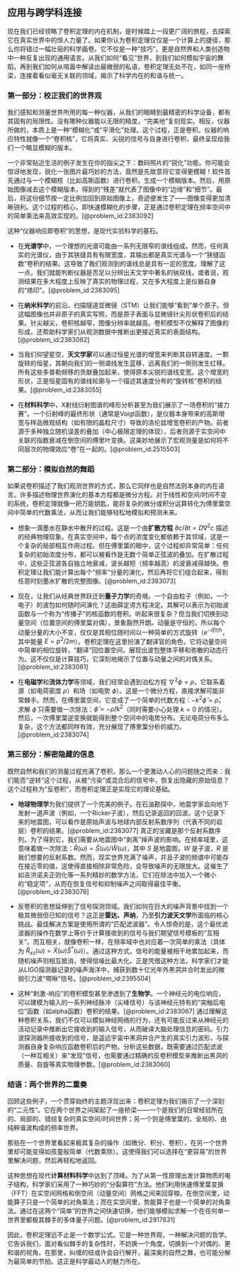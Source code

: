 ## 应用与跨学科连接

现在我们已经领略了卷积定理的内在机制，是时候踏上一段更广阔的旅程，去探索它在真实世界中的惊人力量了。如果你认为卷积定理仅仅是一个计算上的捷径，那么你将错过一幅壮丽的科学画卷。它不仅是一种“技巧”，更是自然界和人类创造物中一种反复出现的通用语言。从我们如何“看见”世界，到我们如何模拟宇宙的舞蹈，再到我们如何从喧嚣中解读出最微弱的私语，卷积定理无处不在，如同一座桥梁，连接着看似毫无关联的领域，揭示了科学内在的和谐与统一。

### 第一部分：校正我们的世界观

我们感知和测量世界所用的每一种仪器，从我们的眼睛到最精密的科学设备，都有其固有的局限性。没有哪种仪器能以无限的精度，“完美地”复刻现实。相反，仪器所做的，本质上是一种“模糊化”或“平滑化”处理。这个过程，正是卷积。仪器的响应特性就像一个“卷积核”，它将真实、尖锐的信号与自身进行卷积，最终呈现给我们一个略显模糊的版本。

一个非常贴近生活的例子发生在你的指尖之下：数码照片的“锐化”功能。你可能会惊讶地发现，锐化一张图片最巧妙的方法，竟然是先故意将它变得更模糊！软件首先通过与一个模糊核（比如高斯函数）进行卷积，生成一个模糊版本。然后，用原始图像减去这个模糊版本，得到的“残差”就代表了图像中的“边缘”和“细节”。最后，将这份细节按一定比例加回到原始图像上，奇迹便发生了——图像变得更加清晰锐利。这个过程的核心，即快速模糊化的步骤，正是通过卷积定理在频率空间中的简单乘法来高效实现的。[@problem_id:2383092]

这种“仪器响应即卷积”的思想，是现代实验科学的基石。

-   在**光谱学**中，一个理想的光谱可能由一系列无限窄的谱线组成。然而，任何真实的光谱仪，由于其狭缝具有有限宽度，其输出都是真实光谱与一个“狭缝函数”卷积的结果。这导致了我们观测到的谱线总是具有一定的宽度。理解了这一点，我们就能判断仪器是否足以分辨出天文学中著名的钠双线，或者说，观测结果在多大程度上反映了真实的物理过程，又在多大程度上是仪器自身的“烙印”。[@problem_id:2383095]

-   在**纳米科学**的前沿，扫描隧道显微镜（STM）让我们能够“看到”单个原子。但这幅图像也并非原子的真实写照，而是原子表面与显微镜针尖形状卷积后的结果。针尖越尖，卷积核越窄，图像分辨率就越高。卷积模型不仅解释了图像的形成，还帮助科学家们从观测数据中推断出更接近真实的表面结构。[@problem_id:2383082]

-   当我们仰望星空，**天文学家**可以通过恒星光谱的增宽来判断其自转速度。一颗旋转的恒星，其朝向我们的一侧谱线发生蓝移，远离我们的一侧则发生红移。所有这些多普勒频移的贡献叠加起来，使得原本尖锐的谱线变宽。这个增宽的形状，正是恒星固有的谱线轮廓与一个描述其速度分布的“旋转核”卷积的结果。[@problem_id:2383055]

-   在**材料科学**中，X射线衍射图谱的峰形分析甚至为我们展示了一场卷积的“接力赛”。一个衍射峰的最终形状（通常是Voigt函数），是仪器本身带来的高斯增宽与样品微观结构（如有限的晶粒尺寸）导致的洛伦兹增宽卷积的产物。前者源于多种独立随机误差的叠加（中心极限定理的体现），后者则源于实空间中关联的指数衰减在倒空间的傅里叶变换。这美妙地展示了宏观测量是如何将不同层次的物理效应“卷”在一起的。[@problem_id:2515503]

### 第二部分：模拟自然的舞蹈

如果说卷积描述了我们观测世界的方式，那么它同样也是自然法则本身的内在语言。许多描述物理世界演化的基本方程都是微分方程。对于线性和空间/时间不变的系统，卷积定理就像一把万能钥匙，能将复杂的微分或积分运算转化为傅里葉空间中简单的代数乘法，从而让我们能够轻松地模拟和预测未来。

-   想象一滴墨水在静水中散开的过程。这是一个由**扩散方程** $\partial c/\partial t = D \nabla^2 c$ 描述的经典物理现象。在真实空间中，每个点的浓度变化都依赖于其邻域，这是一个复杂的局部相互作用过程。但在傅里葉的眼中，这个过程却异常简单：任何复杂的初始浓度分布，都可以被看作是无数个简单正弦波的叠加。在扩散过程中，这些正弦波各自独立地衰减，波长越短（频率越高）的波衰减得越快。卷积定理让我们能计算出每个“频率”分量的演化，然后再将它们组合起来，得到任意时刻墨水扩散的完整图像。[@problem_id:2383073]

-   现在，让我们从经典世界跃迁到**量子力学**的奇境。一个自由粒子（例如，一个电子）的波包如何随时间演化？这由薛定谔方程决定。其解可以表示为初始波函数与一个称为“传播子”的核函数的卷积。听起来很复杂？但当我们切换到动量空间（位置空间的傅里葉对偶），景象豁然开朗。动量是守恒的，所以每个动量分量的大小不变，仅仅是其相位随时间以一种简单的方式旋转（$e^{-i E t / \hbar}$，其中能量 $E=p^2/2m$）。卷积定理在这里扮演了翻译官的角色，它将动量空间中简单的相位旋转，“翻译”回位置空间，展现出波包整体平移和弥散的动态行为。这不仅仅是计算技巧，它深刻地揭示了位置与动量之间的对偶关系。[@problem_id:2383081]

-   在**电磁学**和**流体力学**等领域，我们经常会遇到泊松方程 $\nabla^2 \phi = \rho$，它联系着源（如电荷密度 $\rho$）和场（如电势 $\phi$）。这是一个微分方程，直接求解可能非常棘手。然而，在傅里葉空间，它变成了一个简单的代数方程：$-k^2 \hat{\phi} = \hat{\rho}$。求解 $\hat{\phi}$ 只需要做一次除法：$\hat{\phi} = -\hat{\rho}/k^2$（同时需要小心处理 $k=0$ 的情况）。然后，一次傅里葉逆变换就能得到整个空间中的电势分布。无论电荷分布多么复杂，这个方法都同样有效，充分展现了傅里葉分析的威力。[@problem_id:2383074]

### 第三部分：解密隐藏的信息

既然自然和我们的测量过程充满了卷积，那么一个更激动人心的问题随之而来：我们能否“逆转”这个过程，从被“污染”或混合后的信号中，恢复出隐藏的原始信息？这个过程称为“反卷积”，而卷积定理正是实现它的理论基础。

-   **地球物理学**为我们提供了一个完美的例子。在石油勘探中，地震学家会向地下发射一道声波（例如，一个Ricker子波），然后记录返回的回波。这个记录下来的地震图，可以看作是原始声波与地球内部反射系数序列（代表不同的岩层）卷积的结果。[@problem_id:2383077] 真正的宝藏是那个反射系数序列。为了得到它，我们需要从地震图中“剥离”掉声波的影响。在频率域里，这意味着做一次除法：$\hat{R}(\omega) = \hat{S}(\omega) / \hat{W}(\omega)$，其中 $S$ 是地震图，$W$ 是子波，$R$ 是我们想要的反射系数。然而，现实世界充满了噪声，并且子波的频谱中可能存在接近零的值，这使得直接相除非常危险，会导致噪声的无限放大。这催生了如吉洪诺夫正则化等一系列精妙的数学方法，它们在除法中加入一个微小的“稳定项”，从而在恢复信号和抑制噪声之间取得最佳平衡。[@problem_id:2383076]

-   反卷积的思想延伸到了信号探测领域。我们如何在巨大的噪声背景中找到一个极其微弱但已知的信号？这正是**雷达、声纳**，乃至**引力波天文学**所面临的核心挑战。最佳解决方案是使用所谓的“匹配滤波器”。令人惊奇的是，这个最优滤波器的操作在数学上等价于计算接收到的信号与我们期望信号模板的“互相关”。而互相关，就像卷积一样，在频率域中也对应着一次简单的乘法（具体为 $\hat{R}_{xs}(\omega) = \hat{X}(\omega)\hat{S}^*(\omega)$）。通过这种方式，信号的能量被相干地累加起来，而随机噪声则相互抵消，使得信噪比最大化。正是凭借这种方法，科学家们才能从LIGO探测器记录的噪声海洋中，捕获到数十亿光年外黑洞并合时发出的微弱引力波“啁啾”信号。[@problem_id:2395504]

-   这种“刺激-响应”的卷积模型甚至渗透到了**生物学**。一个神经元的电位响应，可以建模为输入的一系列神经脉冲（尖峰信号）与该神经元特有的“突触后电位”函数（如alpha函数）卷积的结果。[@problem_id:2383067] 通过理解这种卷积关系，我们不仅可以模拟神经网络的行为，还有可能反过来从神经元的活动记录中推断出它接收到的输入信号，从而破译大脑处理信息的密码。引力波探测器所接收到的信号，是遥远宇宙中黑洞并合产生的真实引力波形，与探测器自身复杂响应函数卷积后的产物。分析这些数据，既需要通过匹配滤波（一种互相关）来“发现”信号，也需要通过精确的反卷积模型来推断出黑洞的质量、自旋等真实物理参数。[@problem_id:2383060]

### 结语：两个世界的二重奏

回顾这些例子，一个贯穿始终的主题浮现出来：卷积定理为我们揭示了一个深刻的“二元性”。它在两个世界之间架起了一座桥梁——一个是我们的日常经验所在的、局部的、错综复杂的真实空间/时间世界；另一个则是傅里葉的、全局的、由纯粹谐波构成的频率世界。

那些在一个世界里看起来极其复杂的操作（如微分、积分、卷积），在另一个世界里却可能变得如孩童般简单（代数乘除）。这使得我们可以选择在“更容易”的世界里解决问题，然后再轻松地返回。

这种思想在现代**计算材料科学**中达到了顶峰。为了从第一性原理出发计算物质的电子结构，科学家们采用了一种巧妙的“分裂算符”方法。他们利用快速傅里葉变换（FFT）在实空间网格和倒空间（动量空间）网格之间来回穿梭。在倒空间里，动能算子只是一个简单的对角乘法；而在实空间里，势能算子也是一个简单的对角乘法。通过在这两个“简单”的世界之间快速切换，他们能够模拟求解一个在任何单一世界里都极其棘手的多体量子问题。[@problem_id:2917631]

因此，卷积定理远不止是一个数学公式。它是一种世界观，一种解决问题的哲学。它告诉我们，面对看似棘手的复杂性时，不妨换一个角度，切换到一个对偶的、更和谐的视角。在那里，纠缠的结或许会自行解开，最深奥的自然之舞，也可能分解为最简单的节拍。这正是科学最动人的魅力所在。